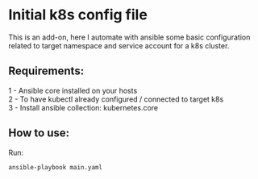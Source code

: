 # Initial k8s config file

This is an add-on, here I automate with ansible some basic configuration related to target namespace and service account for a k8s cluster.

## Requirements:

1 - Ansible core installed on your hosts <br>
2 - To have kubectl already configured / connected to target k8s <br>
3 - Install ansible collection: kubernetes.core <br>

## How to use:

Run:
```
ansible-playbook main.yaml
```
